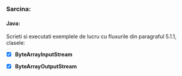 ### Sarcina:
#### Java:
Scrieti si executati exemplele de lucru cu fluxurile din paragraful 5.1.1, clasele:
 - [x] **ByteArrayInputStream**
 - [x] **ByteArrayOutputStream**

